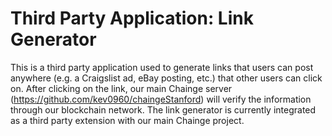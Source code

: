 # Third Party Application: Link Generator

This is a third party application used to generate links that users can post anywhere (e.g. a Craigslist ad, eBay posting, etc.) that other users can click on. After clicking on the link, our main Chainge server (https://github.com/kev0960/chaingeStanford) will verify the information through our blockchain network. The link generator is currently integrated as a third party extension with our main Chainge project. 

